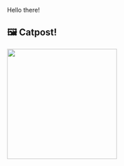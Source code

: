 Hello there!



## 🖼️ Catpost!

<sub>
    <img src="https://cdn2.thecatapi.com/images/cL-Su7NDO.jpg" height="256">
</sub>

